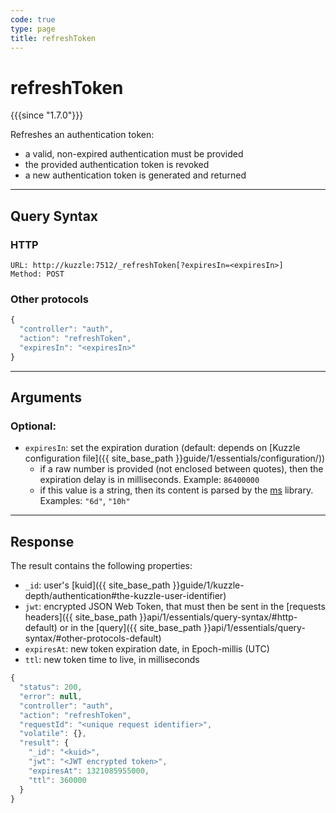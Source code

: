 ```yaml
---
code: true
type: page
title: refreshToken
---
```


# refreshToken

{{{since "1.7.0"}}}

Refreshes an authentication token:

* a valid, non-expired authentication must be provided
* the provided authentication token is revoked
* a new authentication token is generated and returned

---

## Query Syntax

### HTTP

```http
URL: http://kuzzle:7512/_refreshToken[?expiresIn=<expiresIn>]
Method: POST  
```

### Other protocols

```js
{
  "controller": "auth",
  "action": "refreshToken",
  "expiresIn": "<expiresIn>"
}
```

---

## Arguments

### Optional:

* `expiresIn`: set the expiration duration (default: depends on [Kuzzle configuration file]({{ site_base_path }}guide/1/essentials/configuration/))
  * if a raw number is provided (not enclosed between quotes), then the expiration delay is in milliseconds. Example: `86400000`
  * if this value is a string, then its content is parsed by the [ms](https://www.npmjs.com/package/ms) library. Examples: `"6d"`, `"10h"`

---

## Response

The result contains the following properties:

* `_id`: user's [kuid]({{ site_base_path }}guide/1/kuzzle-depth/authentication#the-kuzzle-user-identifier) 
* `jwt`: encrypted JSON Web Token, that must then be sent in the [requests headers]({{ site_base_path }}api/1/essentials/query-syntax/#http-default) or in the [query]({{ site_base_path }}api/1/essentials/query-syntax/#other-protocols-default)
* `expiresAt`: new token expiration date, in Epoch-millis (UTC)
* `ttl`: new token time to live, in milliseconds

```javascript
{
  "status": 200,
  "error": null,
  "controller": "auth",
  "action": "refreshToken",
  "requestId": "<unique request identifier>",
  "volatile": {},
  "result": {
    "_id": "<kuid>",
    "jwt": "<JWT encrypted token>",
    "expiresAt": 1321085955000,
    "ttl": 360000
  }
}
```
